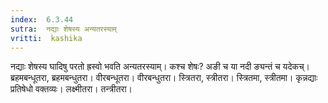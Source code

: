 ```yaml
---
index:  6.3.44
sutra:  नद्याः शेषस्य अन्यतरस्याम्
vritti:  kashika 
---
```


नद्याः शेषस्य घादिषु परतो ह्रस्वो भवति अन्यतरस्याम्। कश्च शेषः? अङी च या नदी ङ्यन्तं च यदेकच्। ब्रहमबन्धूतरा, ब्रहमबन्धुतरा। वीरबन्धूतरा। वीरबन्धुतरा। स्त्रितरा, स्त्रीतरा। स्त्रितमा, स्त्रीतमा। कृन्नद्याः प्रतिषेधो वक्तव्यः। लक्ष्मीतरा। तन्त्रीतरा।

